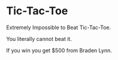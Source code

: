 # Tic-Tac-Toe
Extremely Impossible to Beat Tic-Tac-Toe.

You literally cannot beat it.

If you win you get $500 from Braden Lynn.

